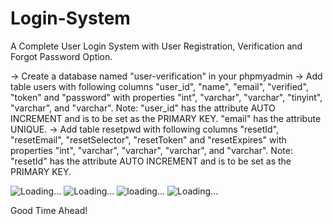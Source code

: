 # Login-System
A Complete User Login System with User Registration, Verification and Forgot Password Option.

-> Create a database named "user-verification" in your phpmyadmin
-> Add table users with following columns "user_id", "name", "email", "verified", "token" and "password" with properties "int", "varchar", "varchar", "tinyint", "varchar", and "varchar". Note: "user_id" has the attribute AUTO INCREMENT and is to be set as the PRIMARY KEY. "email" has the attribute UNIQUE.
-> Add table resetpwd with following columns "resetId", "resetEmail", "resetSelector", "resetToken" and "resetExpires" with properties "int", "varchar", "varchar", "varchar", and "varchar". Note: "resetId" has the attribute AUTO INCREMENT and is to be set as the PRIMARY KEY.

![Loading...](https://i.ibb.co/qBxkdnd/Screenshot-2019-08-23-at-1-32-16-PM.png)
![Loading...](https://i.ibb.co/pPpzyMm/Screenshot-2019-08-23-at-1-32-31-PM.png)
![loading...](https://i.ibb.co/ckbLmBD/Screenshot-2019-08-23-at-1-32-42-PM.png)
![Loading...](https://i.ibb.co/bRc9W4n/Screenshot-2019-08-23-at-1-33-07-PM.png)

Good Time Ahead!
